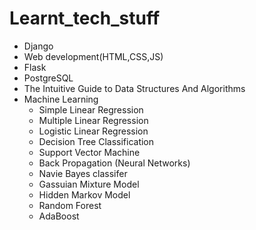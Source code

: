 # Learnt_tech_stuff
* Django
* Web development(HTML,CSS,JS)
* Flask
* PostgreSQL
* The Intuitive Guide to Data Structures And Algorithms 
* Machine Learning
  - Simple Linear Regression
  - Multiple Linear Regression
  - Logistic Linear Regression
  - Decision Tree Classification
  - Support Vector Machine
  - Back Propagation (Neural Networks)
  - Navie Bayes classifer
  - Gassuian Mixture Model
  - Hidden Markov Model
  - Random Forest
  - AdaBoost

